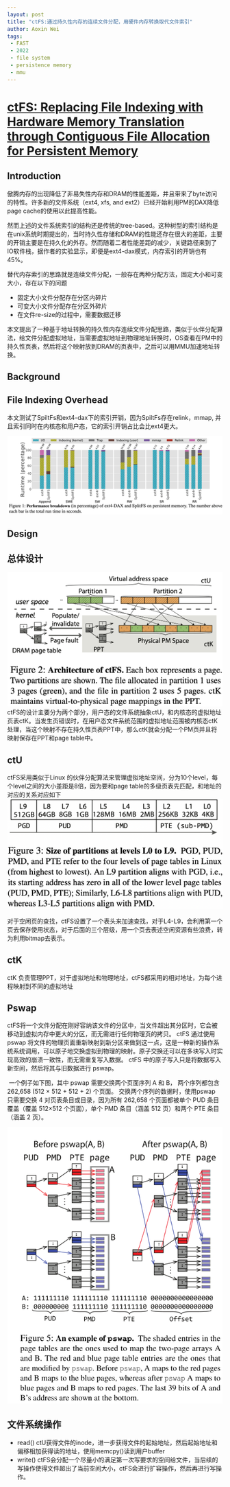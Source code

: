```yaml
---
layout: post
title: "ctFS:通过持久性内存的连续文件分配，用硬件内存转换取代文件索引"
author: Aoxin Wei
tags:
 - FAST
 - 2022
 - file system 
 - persistence memory
 - mmu
---
```

# [ctFS: Replacing File Indexing with Hardware Memory Translation through Contiguous File Allocation for Persistent Memory](https://www.usenix.org/system/files/fast22-li.pdf)

## Introduction
傲腾内存的出现降低了非易失性内存和DRAM的性能差距，并且带来了byte访问的特性。许多新的文件系统（ext4, xfs, and ext2）已经开始利用PM的DAX降低page cache的使用以此提高性能。

然而上述的文件系统索引的结构还是传统的tree-based。这种树型的索引结构是在unix系统时期提出的，当时持久性存储和DRAM的性能还存在很大的差距，主要的开销主要是在持久化的外存。然而随着二者性能差距的减少，关键路径来到了IO软件栈，据作者的实验显示，即便是ext4-dax模式，内存索引的开销也有45%。

替代内存索引的思路就是连续文件分配，一般存在两种分配方法，固定大小和可变大小，存在以下的问题
- 固定大小文件分配存在分区内碎片
- 可变大小文件分配存在分区外碎片
- 在文件re-size的过程中，需要数据迁移

本文提出了一种基于地址转换的持久性内存连续文件分配思路，类似于伙伴分配算法，给文件分配虚拟地址，当需要虚拟地址到物理地址转换时，OS查看在PM中的持久性页表，然后将这个映射放到DRAM的页表中，之后可以用MMU加速地址转换。

## Background
## File Indexing Overhead ##
本文测试了SpiltFs和ext4-dax下的索引开销，因为SpiltFs存在relink，mmap, 并且索引同时在内核态和用户态，它的索引开销占比会比ext4更大。

![image](../images/2022-07-07-ctfs/Snipaste_2022-07-08_10-46-49.png)
## Design
## 总体设计 ##
![image](../images/2022-07-07-ctfs/Snipaste_2022-07-08_14-19-35.png)
ctFS的设计主要分为两个部分，用户态的文件系统抽象ctU，和内核态的虚拟地址页表ctK。当发生页错误时，在用户态文件系统范围的虚拟地址范围被内核态ctK处理，当这个映射不存在持久性页表PPT中，那么ctK就会分配一个PM页并且将映射保存在PPT和page table中。

## ctU ##
ctFS采用类似于Linux 的伙伴分配算法来管理虚拟地址空间，分为10个level，每个level之间的大小差距是8倍，因为要和page table的多级页表先匹配，和地址的对应的关系对应如下
![image](../images/2022-07-07-ctfs/Snipaste_2022-07-08_14-39-36.png)

对于空闲页的查找，ctFS设置了一个表头来加速查找，对于L4-L9，会利用第一个页去保存使用状态，对于后面的三个层级，用一个页去表述空闲资源有些浪费，转为利用bitmap去表示。

## ctK ##
ctK 负责管理PPT，对于虚拟地址和物理地址，ctFS都采用的相对地址，为每个进程映射到不同的虚拟地址

## Pswap

​	ctFS将一个文件分配在刚好容纳该文件的分区中，当文件超出其分区时，它会被移动到虚拟内存中更大的分区，而无需进行任何物理页的拷贝。 ctFS 通过使用pswap 将文件的物理页面重新映射到新分区来做到这一点，这是一种新的操作系统系统调用，可以原子地交换虚拟到物理的映射。原子交换还可以在多块写入时实现高效的崩溃一致性，而无需重复写入数据。 ctFS 中的原子写入只是将数据写入新空间，然后将其与旧数据进行 pswap。

​	一个例子如下图，其中 pswap 需要交换两个页面序列 A 和 B， 两个序列都包含 262,658 (512 × 512 + 512 + 2) 个页面。 交换两个序列的数据时，使用pswap 只需要交换 4 对页表条目或目录，因为所有 262,658 个页面都被单个 PUD 条目覆盖（覆盖 512×512 个页面），单个 PMD 条目（涵盖 512 页）和两个 PTE 条目（涵盖 2 页）。

![pswap](../images/2022-07-07-ctfs/Pswap.jpg)

## 文件系统操作 ##
- read() ctU获得文件的inode，进一步获得文件的起始地址，然后起始地址和偏移相加获得读的地址，使用memcpy()读到用户buffer
- write() ctFS会分配一个尽量小的满足第一次写要求的空间给文件，当后续的写操作使得文件超出了当前空间大小，ctFS会进行扩容操作，然后再进行写操作。
